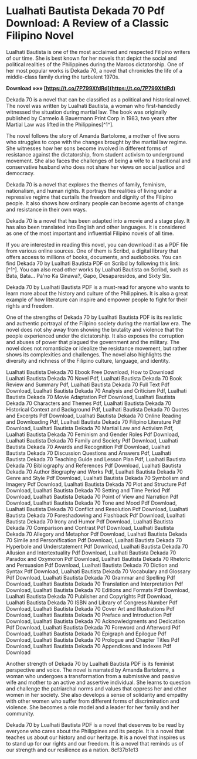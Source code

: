 # Lualhati Bautista Dekada 70 Pdf Download: A Review of a Classic Filipino Novel
 
Lualhati Bautista is one of the most acclaimed and respected Filipino writers of our time. She is best known for her novels that depict the social and political realities of the Philippines during the Marcos dictatorship. One of her most popular works is Dekada 70, a novel that chronicles the life of a middle-class family during the turbulent 1970s.
 
**Download »»» [https://t.co/7P799XfdRd](https://t.co/7P799XfdRd)**


 
Dekada 70 is a novel that can be classified as a political and historical novel. The novel was written by Lualhati Bautista, a woman who first-handedly witnessed the situation during martial law. The book was originally published by Carmelo & Bauermann Print Corp in 1983, two years after Martial Law was lifted in the Philippines[^1^].
 
The novel follows the story of Amanda Bartolome, a mother of five sons who struggles to cope with the changes brought by the martial law regime. She witnesses how her sons become involved in different forms of resistance against the dictatorship, from student activism to underground movement. She also faces the challenges of being a wife to a traditional and conservative husband who does not share her views on social justice and democracy.
 
Dekada 70 is a novel that explores the themes of family, feminism, nationalism, and human rights. It portrays the realities of living under a repressive regime that curtails the freedom and dignity of the Filipino people. It also shows how ordinary people can become agents of change and resistance in their own ways.
 
Dekada 70 is a novel that has been adapted into a movie and a stage play. It has also been translated into English and other languages. It is considered as one of the most important and influential Filipino novels of all time.
 
If you are interested in reading this novel, you can download it as a PDF file from various online sources. One of them is Scribd, a digital library that offers access to millions of books, documents, and audiobooks. You can find Dekada 70 by Lualhati Bautista PDF on Scribd by following this link: [^1^]. You can also read other works by Lualhati Bautista on Scribd, such as Bata, Bata... Pa'no Ka Ginawa?, Gapo, Desaparesidos, and Sixty Six.
 
Dekada 70 by Lualhati Bautista PDF is a must-read for anyone who wants to learn more about the history and culture of the Philippines. It is also a great example of how literature can inspire and empower people to fight for their rights and freedom.
  
One of the strengths of Dekada 70 by Lualhati Bautista PDF is its realistic and authentic portrayal of the Filipino society during the martial law era. The novel does not shy away from showing the brutality and violence that the people experienced under the dictatorship. It also exposes the corruption and abuses of power that plagued the government and the military. The novel does not romanticize or idealize the resistance movement, but rather shows its complexities and challenges. The novel also highlights the diversity and richness of the Filipino culture, language, and identity.
 
Lualhati Bautista Dekada 70 Ebook Free Download,  How to Download Lualhati Bautista Dekada 70 Novel Pdf,  Lualhati Bautista Dekada 70 Book Review and Summary Pdf,  Lualhati Bautista Dekada 70 Full Text Pdf Download,  Lualhati Bautista Dekada 70 Analysis and Criticism Pdf,  Lualhati Bautista Dekada 70 Movie Adaptation Pdf Download,  Lualhati Bautista Dekada 70 Characters and Themes Pdf,  Lualhati Bautista Dekada 70 Historical Context and Background Pdf,  Lualhati Bautista Dekada 70 Quotes and Excerpts Pdf Download,  Lualhati Bautista Dekada 70 Online Reading and Downloading Pdf,  Lualhati Bautista Dekada 70 Filipino Literature Pdf Download,  Lualhati Bautista Dekada 70 Martial Law and Activism Pdf,  Lualhati Bautista Dekada 70 Feminism and Gender Roles Pdf Download,  Lualhati Bautista Dekada 70 Family and Society Pdf Download,  Lualhati Bautista Dekada 70 Awards and Recognition Pdf Download,  Lualhati Bautista Dekada 70 Discussion Questions and Answers Pdf,  Lualhati Bautista Dekada 70 Teaching Guide and Lesson Plan Pdf,  Lualhati Bautista Dekada 70 Bibliography and References Pdf Download,  Lualhati Bautista Dekada 70 Author Biography and Works Pdf,  Lualhati Bautista Dekada 70 Genre and Style Pdf Download,  Lualhati Bautista Dekada 70 Symbolism and Imagery Pdf Download,  Lualhati Bautista Dekada 70 Plot and Structure Pdf Download,  Lualhati Bautista Dekada 70 Setting and Time Period Pdf Download,  Lualhati Bautista Dekada 70 Point of View and Narration Pdf Download,  Lualhati Bautista Dekada 70 Tone and Mood Pdf Download,  Lualhati Bautista Dekada 70 Conflict and Resolution Pdf Download,  Lualhati Bautista Dekada 70 Foreshadowing and Flashback Pdf Download,  Lualhati Bautista Dekada 70 Irony and Humor Pdf Download,  Lualhati Bautista Dekada 70 Comparison and Contrast Pdf Download,  Lualhati Bautista Dekada 70 Allegory and Metaphor Pdf Download,  Lualhati Bautista Dekada 70 Simile and Personification Pdf Download,  Lualhati Bautista Dekada 70 Hyperbole and Understatement Pdf Download,  Lualhati Bautista Dekada 70 Allusion and Intertextuality Pdf Download,  Lualhati Bautista Dekada 70 Paradox and Oxymoron Pdf Download,  Lualhati Bautista Dekada 70 Rhetoric and Persuasion Pdf Download,  Lualhati Bautista Dekada 70 Diction and Syntax Pdf Download,  Lualhati Bautista Dekada 70 Vocabulary and Glossary Pdf Download,  Lualhati Bautista Dekada 70 Grammar and Spelling Pdf Download,  Lualhati Bautista Dekada 70 Translation and Interpretation Pdf Download,  Lualhati Bautista Dekada 70 Editions and Formats Pdf Download,  Lualhati Bautista Dekada 70 Publisher and Copyrights Pdf Download,  Lualhati Bautista Dekada 70 ISBN and Library of Congress Number Pdf Download,  Lualhati Bautista Dekada 70 Cover Art and Illustrations Pdf Download,  Lualhati Bautista Dekada 70 Preface and Introduction Pdf Download,  Lualhati Bautista Dekada 70 Acknowledgments and Dedication Pdf Download,  Lualhati Bautista Dekada 70 Foreword and Afterword Pdf Download,  Lualhati Bautista Dekada 70 Epigraph and Epilogue Pdf Download,  Lualhati Bautista Dekada 70 Prologue and Chapter Titles Pdf Download,  Lualhati Bautista Dekada 70 Appendices and Indexes Pdf Download
 
Another strength of Dekada 70 by Lualhati Bautista PDF is its feminist perspective and voice. The novel is narrated by Amanda Bartolome, a woman who undergoes a transformation from a submissive and passive wife and mother to an active and assertive individual. She learns to question and challenge the patriarchal norms and values that oppress her and other women in her society. She also develops a sense of solidarity and empathy with other women who suffer from different forms of discrimination and violence. She becomes a role model and a leader for her family and her community.
 
Dekada 70 by Lualhati Bautista PDF is a novel that deserves to be read by everyone who cares about the Philippines and its people. It is a novel that teaches us about our history and our heritage. It is a novel that inspires us to stand up for our rights and our freedom. It is a novel that reminds us of our strength and our resilience as a nation.
 8cf37b1e13
 
